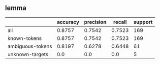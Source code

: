 
## lemma

|                  | accuracy | precision | recall | support |
|------------------|----------|-----------|--------|---------|
| all              | 0.8757   | 0.7542    | 0.7523 | 169     |
| known-tokens     | 0.8757   | 0.7542    | 0.7523 | 169     |
| ambiguous-tokens | 0.8197   | 0.6278    | 0.6448 | 61      |
| unknown-targets  | 0.0      | 0.0       | 0.0    | 5       |


